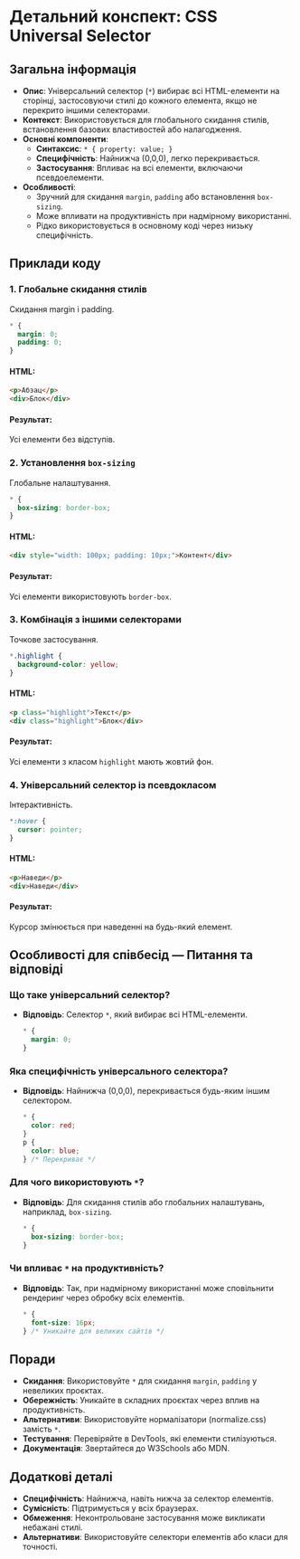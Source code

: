 # Детальний конспект: CSS Universal Selector

## Загальна інформація

- **Опис**: Універсальний селектор (`*`) вибирає всі HTML-елементи на сторінці, застосовуючи стилі до кожного елемента, якщо не перекрито іншими селекторами.
- **Контекст**: Використовується для глобального скидання стилів, встановлення базових властивостей або налагодження.
- **Основні компоненти**:
  - **Синтаксис**: `* { property: value; }`
  - **Специфічність**: Найнижча (0,0,0), легко перекривається.
  - **Застосування**: Впливає на всі елементи, включаючи псевдоелементи.
- **Особливості**:
  - Зручний для скидання `margin`, `padding` або встановлення `box-sizing`.
  - Може впливати на продуктивність при надмірному використанні.
  - Рідко використовується в основному коді через низьку специфічність.

## Приклади коду

### 1. Глобальне скидання стилів

Скидання margin і padding.

```css
* {
  margin: 0;
  padding: 0;
}
```

#### HTML:

```html
<p>Абзац</p>
<div>Блок</div>
```

#### Результат:

Усі елементи без відступів.

### 2. Установлення `box-sizing`

Глобальне налаштування.

```css
* {
  box-sizing: border-box;
}
```

#### HTML:

```html
<div style="width: 100px; padding: 10px;">Контент</div>
```

#### Результат:

Усі елементи використовують `border-box`.

### 3. Комбінація з іншими селекторами

Точкове застосування.

```css
*.highlight {
  background-color: yellow;
}
```

#### HTML:

```html
<p class="highlight">Текст</p>
<div class="highlight">Блок</div>
```

#### Результат:

Усі елементи з класом `highlight` мають жовтий фон.

### 4. Універсальний селектор із псевдокласом

Інтерактивність.

```css
*:hover {
  cursor: pointer;
}
```

#### HTML:

```html
<p>Наведи</p>
<div>Наведи</div>
```

#### Результат:

Курсор змінюється при наведенні на будь-який елемент.

## Особливості для співбесід — Питання та відповіді

### Що таке універсальний селектор?

- **Відповідь**: Селектор `*`, який вибирає всі HTML-елементи.
  ```css
  * {
    margin: 0;
  }
  ```

### Яка специфічність універсального селектора?

- **Відповідь**: Найнижча (0,0,0), перекривається будь-яким іншим селектором.
  ```css
  * {
    color: red;
  }
  p {
    color: blue;
  } /* Перекриває */
  ```

### Для чого використовують `*`?

- **Відповідь**: Для скидання стилів або глобальних налаштувань, наприклад, `box-sizing`.
  ```css
  * {
    box-sizing: border-box;
  }
  ```

### Чи впливає `*` на продуктивність?

- **Відповідь**: Так, при надмірному використанні може сповільнити рендеринг через обробку всіх елементів.
  ```css
  * {
    font-size: 16px;
  } /* Уникайте для великих сайтів */
  ```

## Поради

- **Скидання**: Використовуйте `*` для скидання `margin`, `padding` у невеликих проєктах.
- **Обережність**: Уникайте в складних проєктах через вплив на продуктивність.
- **Альтернативи**: Використовуйте нормалізатори (normalize.css) замість `*`.
- **Тестування**: Перевіряйте в DevTools, які елементи стилізуються.
- **Документація**: Звертайтеся до W3Schools або MDN.

## Додаткові деталі

- **Специфічність**: Найнижча, навіть нижча за селектор елементів.
- **Сумісність**: Підтримується у всіх браузерах.
- **Обмеження**: Неконтрольоване застосування може викликати небажані стилі.
- **Альтернативи**: Використовуйте селектори елементів або класи для точності.
